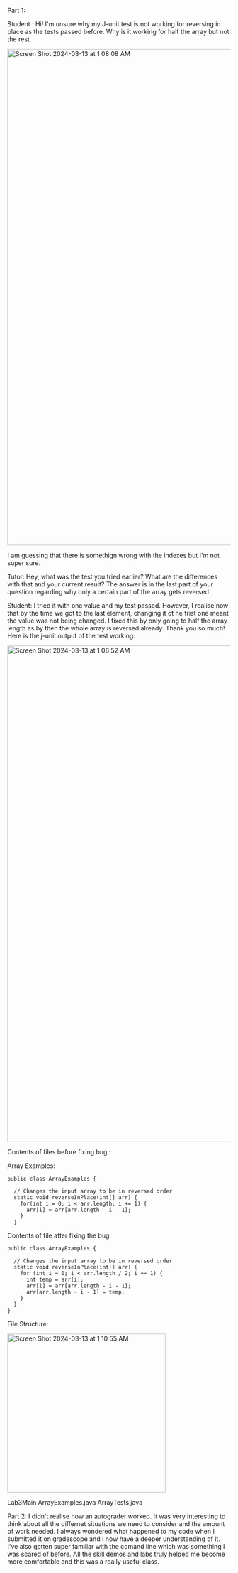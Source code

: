 Part 1: 


Student : Hi! I'm unsure why my J-unit test is not working for reversing in place  as the tests passed before. Why is it working for half the array but not the rest.


<img width="1117" alt="Screen Shot 2024-03-13 at 1 08 08 AM" src="https://github.com/y3pat/15L/assets/129999149/e9270c0f-5e79-452e-a16c-7904970436ed">

I am guessing that there is somethign wrong with the indexes but I'm not super sure. 

Tutor: Hey, what was the test you tried earlier? What are the differences with that and your current result? The answer is in the last part of your question regarding why only a 
certain part of the array gets reversed. 

Student: I tried it with one value and my test passed. However, I realise now that by the time we got to the last element, changing it ot he frist one meant the value was not being changed. 
I fixed this by only going to half the array length as by then the whole array is reversed already. Thank you so much! Here is the j-unit output of the test working: 

<img width="1117" alt="Screen Shot 2024-03-13 at 1 06 52 AM" src="https://github.com/y3pat/15L/assets/129999149/6a3c475d-6e42-40e3-be9e-0316740fa388">


Contents of files before fixing bug :

Array Examples: 

```
public class ArrayExamples {

  // Changes the input array to be in reversed order
  static void reverseInPlace(int[] arr) {
    for(int i = 0; i < arr.length; i += 1) {
      arr[i] = arr[arr.length - i - 1];
    }
  }

```



Contents of file after fixing the bug: 


```
public class ArrayExamples {

  // Changes the input array to be in reversed order
  static void reverseInPlace(int[] arr) {
    for (int i = 0; i < arr.length / 2; i += 1) {
      int temp = arr[i];
      arr[i] = arr[arr.length - i - 1];
      arr[arr.length - i - 1] = temp;
    }
  }
}

```

File Structure: 

<img width="357" alt="Screen Shot 2024-03-13 at 1 10 55 AM" src="https://github.com/y3pat/15L/assets/129999149/4b8d13f9-637a-436a-ad33-aa7dc6480711">

Lab3Main
  ArrayExamples.java
  ArrayTests.java

Part 2: 
I didn't realise how an autograder worked. It was very interesting to think about all the differnet situations we need to consider and the amount of work needed. I always wondered what happened
to my code when I submitted it on gradescope and I now have a deeper understanding of it. I've also gotten super familiar with the comand line which was something I was scared of before. All the skill demos and labs truly helped me become more comfortable and this was a really useful class. 
